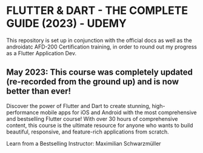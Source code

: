 # FLUTTER & DART - THE COMPLETE GUIDE (2023) - UDEMY
This repository is set up in conjunction with the official docs as well as the androidatc
AFD-200 Certification training, in order to round out my progress as a Flutter Application
Dev.

## May 2023: This course was completely updated (re-recorded from the ground up) and is now better than ever!

Discover the power of Flutter and Dart to create stunning, high-performance mobile apps for iOS and Android with the most comprehensive and bestselling Flutter course! With over 30 hours of comprehensive content, this course is the ultimate resource for anyone who wants to build beautiful, responsive, and feature-rich applications from scratch.

Learn from a Bestselling Instructor: Maximilian Schwarzmüller